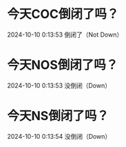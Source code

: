 # 今天COC倒闭了吗？

2024-10-10 0:13:53 倒闭了（Not Down）

# 今天NOS倒闭了吗？

2024-10-10 0:13:53 没倒闭（Down）

# 今天NS倒闭了吗？

2024-10-10 0:13:54 没倒闭（Down）

